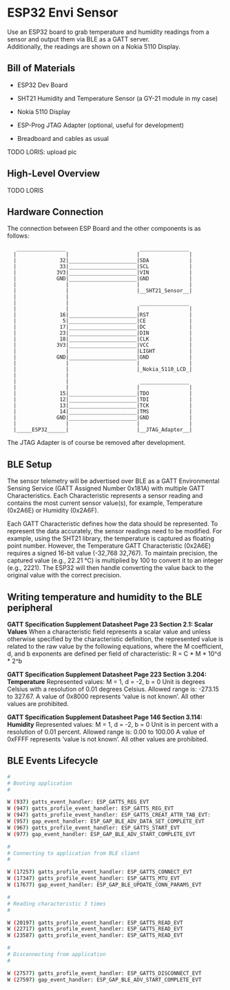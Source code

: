 # ESP32 Envi Sensor

Use an ESP32 board to grab temperature and humidity readings from a sensor and output them
via BLE as a GATT server.  
Additionally, the readings are shown on a Nokia 5110 Display.

## Bill of Materials

- ESP32 Dev Board

- SHT21 Humidity and Temperature Sensor (a GY-21 module in my case)

- Nokia 5110 Display

- ESP-Prog JTAG Adapter (optional, useful for development)

- Breadboard and cables as usual

TODO LORIS: upload pic

## High-Level Overview

TODO LORIS

## Hardware Connection

The connection between ESP Board and the other components is as follows:

```
   ________________                        ________________
  |                |                      |                |
  |              32|______________________|SDA             |
  |              33|______________________|SCL             |
  |             3V3|______________________|VIN             |
  |             GND|______________________|GND             |
  |                |                      |                |
  |                |                      |__SHT21_Sensor__|
  |                |
  |                |                       ________________
  |                |                      |                |
  |              16|______________________|RST             |
  |               5|______________________|CE              |
  |              17|______________________|DC              |
  |              23|______________________|DIN             |
  |              18|______________________|CLK             |
  |             3V3|______________________|VCC             |
  |                |                      |LIGHT           |
  |             GND|______________________|GND             |
  |                |                      |                |
  |                |                      |_Nokia_5110_LCD_|
  |                |
  |                |                       ________________
  |                |                      |                |
  |              15|______________________|TDO             |
  |              12|______________________|TDI             |
  |              13|______________________|TCK             |
  |              14|______________________|TMS             |
  |             GND|______________________|GND             |
  |                |                      |                |
  |_____ESP32______|                      |__JTAG_Adapter__|
```

The JTAG Adapter is of course be removed after development.

## BLE Setup

The sensor telemetry will be advertised over BLE as a GATT Environmental Sensing Service (GATT Assigned Number 0x181A) with multiple GATT Characteristics.
Each Characteristic represents a sensor reading and contains the most current sensor value(s), for example, Temperature (0x2A6E) or Humidity (0x2A6F).

Each GATT Characteristic defines how the data should be represented.
To represent the data accurately, the sensor readings need to be modified.
For example, using the SHT21 library, the temperature is captured as floating point number.
However, the Temperature GATT Characteristic (0x2A6E) requires a signed 16-bit value (-32,768 32,767).
To maintain precision, the captured value (e.g., 22.21 °C) is multiplied by 100 to convert it to an integer (e.g., 2221). The ESP32 will then handle converting the value back to the original value with the correct precision.

## Writing temperature and humidity to the BLE peripheral

**GATT Specification Supplement Datasheet Page 23 Section 2.1: Scalar Values**
When a characteristic field represents a scalar value and unless otherwise specified by the characteristic
definition, the represented value is related to the raw value by the following equations, where the M
coefficient, d, and b exponents are defined per field of characteristic:
R = C \* M \* 10^d \* 2^b

**GATT Specification Supplement Datasheet Page 223 Section 3.204: Temperature**
Represented values: M = 1, d = -2, b = 0
Unit is degrees Celsius with a resolution of 0.01 degrees Celsius.
Allowed range is: -273.15 to 327.67.
A value of 0x8000 represents ‘value is not known’.
All other values are prohibited.

**GATT Specification Supplement Datasheet Page 146 Section 3.114: Humidity**
Represented values: M = 1, d = -2, b = 0
Unit is in percent with a resolution of 0.01 percent.
Allowed range is: 0.00 to 100.00
A value of 0xFFFF represents ‘value is not known’.
All other values are prohibited.

## BLE Events Lifecycle

```sh
#
# Booting application
#

W (937) gatts_event_handler: ESP_GATTS_REG_EVT
W (947) gatts_profile_event_handler: ESP_GATTS_REG_EVT
W (947) gatts_profile_event_handler: ESP_GATTS_CREAT_ATTR_TAB_EVT:
W (957) gap_event_handler: ESP_GAP_BLE_ADV_DATA_SET_COMPLETE_EVT
W (967) gatts_profile_event_handler: ESP_GATTS_START_EVT
W (977) gap_event_handler: ESP_GAP_BLE_ADV_START_COMPLETE_EVT

#
# Connecting to application from BLE client
#

W (17257) gatts_profile_event_handler: ESP_GATTS_CONNECT_EVT
W (17347) gatts_profile_event_handler: ESP_GATTS_MTU_EVT
W (17677) gap_event_handler: ESP_GAP_BLE_UPDATE_CONN_PARAMS_EVT

#
# Reading characteristic 3 times
#

W (20197) gatts_profile_event_handler: ESP_GATTS_READ_EVT
W (22717) gatts_profile_event_handler: ESP_GATTS_READ_EVT
W (23587) gatts_profile_event_handler: ESP_GATTS_READ_EVT

#
# Disconnecting from application
#

W (27577) gatts_profile_event_handler: ESP_GATTS_DISCONNECT_EVT
W (27597) gap_event_handler: ESP_GAP_BLE_ADV_START_COMPLETE_EVT
```
